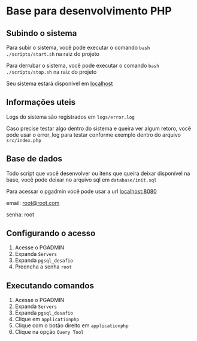 # Base para desenvolvimento PHP
## Subindo o sistema

Para subir o sistema, você pode executar o comando ``bash ./scripts/start.sh`` na raiz do projeto

Para derrubar o sistema, você pode executar o comando ``bash ./scripts/stop.sh`` na raiz do projeto

Seu sistema estará disponível em [localhost](http://localhost)

## Informações uteis
Logs do sistema são registrados em ``logs/error.log``

Caso precise testar algo dentro do sistema e queira ver algum retoro, você pode usar o error_log para testar conforme exemplo dentro do arquivo ``src/index.php``

## Base de dados
Todo script que você desenvolver ou itens que queira deixar disponível na base, você pode deixar no arquivo sql em ``database/init.sql``

Para acessar o pgadmin você pode usar a url [localhost:8080](http://localhost:8080)

email: root@root.com

senha: root

## Configurando o acesso
1. Acesse o PGADMIN
1. Expanda ``Servers``
1. Expanda ``pgsql_desafio``
1. Preencha a senha ``root``

## Executando comandos
1. Acesse o PGADMIN
1. Expanda ``Servers``
1. Expanda ``pgsql_desafio``
1. Clique em ``applicationphp``
1. Clique com o botão direito em ``applicationphp``
1. Clique na opção ``Query Tool``
